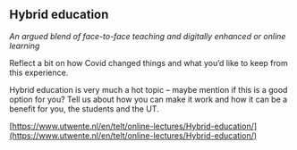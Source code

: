 ## Hybrid education

*An argued blend of face-to-face teaching and digitally enhanced or online learning*

Reflect a bit on how Covid changed things and what you’d like to keep from this experience.

Hybrid education is very much a hot topic – maybe mention if this is a good option for you? Tell us about how you can make it work and how it can be a benefit for you, the students and the UT.

[https://www.utwente.nl/en/telt/online-lectures/Hybrid-education/](https://www.utwente.nl/en/telt/online-lectures/Hybrid-education/)